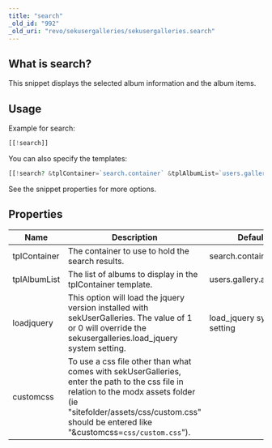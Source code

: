 ```yaml
---
title: "search"
_old_id: "992"
_old_uri: "revo/sekusergalleries/sekusergalleries.search"
---
```


## What is search?

This snippet displays the selected album information and the album items.

## Usage

Example for search:

``` php 
[[!search]]
```

You can also specify the templates:

``` php 
[[!search? &tplContainer=`search.container` &tplAlbumList=`users.gallery.albumlist`]]
```

See the snippet properties for more options.

## Properties

| Name | Description | Default | Version |
|------|-------------|---------|---------|
| tplContainer | The container to use to hold the search results. | search.container | >0.0.1 |
| tplAlbumList | The list of albums to display in the tplContainer template. | users.gallery.albumlist | >0.0.1 |
| loadjquery | This option will load the jquery version installed with sekUserGalleries. The value of 1 or 0 will override the sekusergalleries.load\_jquery system setting. | load\_jquery system setting | >0.0.3 |
| customcss | To use a css file other than what comes with sekUserGalleries, enter the path to the css file in relation to the modx assets folder (ie "sitefolder/assets/css/custom.css" should be entered like "&customcss=`css/custom.css`"). |  | >0.0.3 |